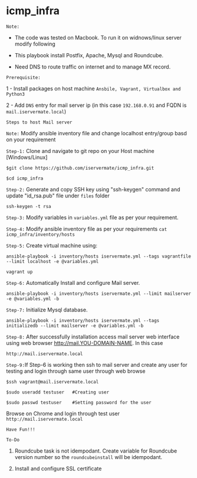 # icmp_infra

`Note:` 
- The code was tested on Macbook. To run it on widnows/linux server modify following
        
- This playbook install Postfix, Apache, Mysql and Roundcube. 
       
- Need DNS to route traffic on internet and to manage MX record.  

`Prerequisite:` 
  
  1 - Install packages on host machine `Ansbile, Vagrant, Virtualbox and Python3`
  
  2 - Add `DNS` entry for mail server ip (in this case `192.168.0.91` and FQDN is `mail.iservermate.local`) 
  

`Steps to host Mail server`

`Note:` Modify ansible inventory file and change localhost entry/group basd on your requirement

`Step-1:` Clone and navigate to git repo on your Host machine [Windows/Linux]
           
	$git clone https://github.com/iservermate/icmp_infra.git
           
	$cd icmp_infra

`Step-2:` Generate and copy SSH key using "ssh-keygen" command and update "id_rsa.pub" file under `files` folder 
		
	ssh-keygen -t rsa

`Step-3:` Modify variables in `variables.yml` file as per your requirement. 

`Step-4:` Modify ansible inventory file as per your requirements `cat icmp_infra/inventory/hosts`

`Step-5:` Create virtual machine using:
           
	ansible-playbook -i inventory/hosts iservermate.yml --tags vagrantfile --limit localhost -e @variables.yml
           
	vagrant up

`Step-6:` Automatically Install and configure Mail server.
          
	ansible-playbook -i inventory/hosts iservermate.yml --limit mailserver -e @variables.yml -b

`Step-7:` Initialize Mysql database.

	ansible-playbook -i inventory/hosts iservermate.yml --tags initializedb --limit mailserver -e @variables.yml -b

`Step-8:` After successfully installation access mail server web interface using web browser  http://mail.YOU-DOMAIN-NAME. In this case

	http://mail.iservermate.local

`Step-9:`If Step-6 is working then ssh to mail server and  create any user for testing and login through same user through web browse
	
	$ssh vagrant@mail.iservermate.local
	          
	$sudo useradd testuser   #Creating user
        	  
	$sudo passwd testuser    #Setting password for the user
	          
Browse on Chrome and login through test user `http://mail.iservermate.local`

	Have Fun!!!

`To-Do`
1. Roundcube task is not idempodant. Create variable for Roundcube version number so the `roundcubeinstall` will be idempodant. 
	
2. Install and configure SSL certificate
